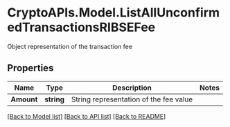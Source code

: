 # CryptoAPIs.Model.ListAllUnconfirmedTransactionsRIBSEFee
Object representation of the transaction fee

## Properties

Name | Type | Description | Notes
------------ | ------------- | ------------- | -------------
**Amount** | **string** | String representation of the fee value | 

[[Back to Model list]](../README.md#documentation-for-models) [[Back to API list]](../README.md#documentation-for-api-endpoints) [[Back to README]](../README.md)

